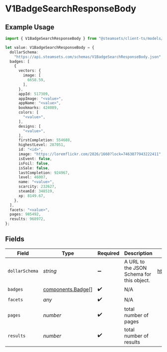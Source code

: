 # V1BadgeSearchResponseBody

## Example Usage

```typescript
import { V1BadgeSearchResponseBody } from "@steamsets/client-ts/models/components";

let value: V1BadgeSearchResponseBody = {
  dollarSchema:
    "https://api.steamsets.com/schemas/V1BadgeSearchResponseBody.json",
  badges: [
    {
      vectors: {
        image: [
          6658.59,
        ],
      },
      appId: 517309,
      appImage: "<value>",
      appName: "<value>",
      bookmarks: 424089,
      colors: [
        "<value>",
      ],
      designs: [
        "<value>",
      ],
      firstCompletion: 554688,
      highestLevel: 287051,
      id: "<id>",
      image: "https://loremflickr.com/2826/1660?lock=7463877943222411",
      isEvent: false,
      isFoil: false,
      isSale: false,
      lastCompletion: 924967,
      level: 46007,
      name: "<value>",
      scarcity: 232627,
      steamId: 348519,
      xp: 8149.67,
    },
  ],
  facets: "<value>",
  pages: 985492,
  results: 968972,
};
```

## Fields

| Field                                                            | Type                                                             | Required                                                         | Description                                                      | Example                                                          |
| ---------------------------------------------------------------- | ---------------------------------------------------------------- | ---------------------------------------------------------------- | ---------------------------------------------------------------- | ---------------------------------------------------------------- |
| `dollarSchema`                                                   | *string*                                                         | :heavy_minus_sign:                                               | A URL to the JSON Schema for this object.                        | https://api.steamsets.com/schemas/V1BadgeSearchResponseBody.json |
| `badges`                                                         | [components.Badge](../../models/components/badge.md)[]           | :heavy_check_mark:                                               | N/A                                                              |                                                                  |
| `facets`                                                         | *any*                                                            | :heavy_check_mark:                                               | N/A                                                              |                                                                  |
| `pages`                                                          | *number*                                                         | :heavy_check_mark:                                               | total number of pages                                            |                                                                  |
| `results`                                                        | *number*                                                         | :heavy_check_mark:                                               | total number of results                                          |                                                                  |